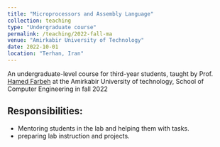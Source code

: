 ```yaml
---
title: "Microprocessors and Assembly Language"
collection: teaching
type: "Undergraduate course"
permalink: /teaching/2022-fall-ma
venue: "Amirkabir University of Technology"
date: 2022-10-01
location: "Terhan, Iran"
---
```


An undergraduate-level course for third-year students, taught by Prof. [Hamed Farbeh](https://scholar.google.com/citations?user=PAZOYiAAAAAJ&hl=en) at the Amirkabir University of technology, School of Computer Engineering in fall 2022

## Responsibilities:
- Mentoring students in the lab and helping them with tasks.
- preparing lab instruction and projects.
